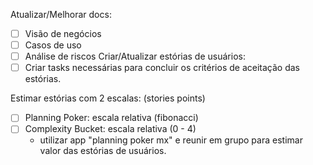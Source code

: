 Atualizar/Melhorar docs:
- [ ] Visão de negócios
- [ ] Casos de uso
- [ ] Análise de riscos
Criar/Atualizar estórias de usuários:
- [ ] Criar tasks necessárias para concluir os critérios de aceitação das estórias.

Estimar estórias com 2 escalas: (stories points)
- [ ] Planning Poker: escala relativa (fibonacci)
- [ ] Complexity Bucket: escala relativa (0 - 4)
  * utilizar app "planning poker mx" e reunir em grupo para estimar valor das estórias de usuários.
